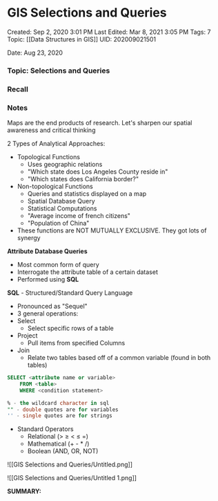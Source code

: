 # GIS Selections and Queries

Created: Sep 2, 2020 3:01 PM
Last Edited: Mar 8, 2021 3:05 PM
Tags: 7
Topic: [[Data Structures in GIS]]
UID: 202009021501

Date: Aug 23, 2020

### Topic: Selections and Queries

### Recall

### Notes

Maps are the end products of research. Let's sharpen our spatial awareness and critical thinking

2 Types of Analytical Approaches:

- Topological Functions
    - Uses geographic relations
    - "Which state does Los Angeles County reside in"
    - "Which states does California border?"
- Non-topological Functions
    - Queries and statistics displayed on a map
    - Spatial Database Query
    - Statistical Computations
    - "Average income of french citizens"
    - "Population of China"
- These functions are NOT MUTUALLY EXCLUSIVE. They got lots of synergy

**Attribute Database Queries**

- Most common form of query
- Interrogate the attribute table of a certain dataset
- Performed using **SQL**

**SQL** - Structured/Standard Query Language

- Pronounced as "Sequel"
- 3 general operations:
- Select
    - Select specific rows of a table
- Project
    - Pull items from specified Columns
- Join
    - Relate two tables based off of a common variable (found in both tables)

```sql
SELECT <attribute name or variable>
	FROM <table>
	WHERE <condition statement>

% - the wildcard character in sql
"" - double quotes are for variables
'' - single quotes are for strings
```

- Standard Operators
    - Relational (> ≥ < ≤ =)
    - Mathematical (+ - * /)
    - Boolean (AND, OR, NOT)

![[GIS Selections and Queries/Untitled.png]]

![[GIS Selections and Queries/Untitled 1.png]]

**SUMMARY:**
